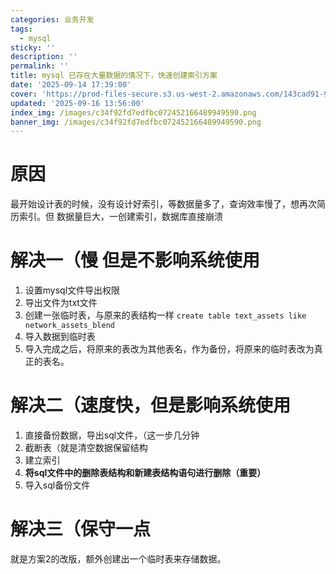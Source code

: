 ```yaml
---
categories: 业务开发
tags:
  - mysql
sticky: ''
description: ''
permalink: ''
title: mysql 已存在大量数据的情况下，快速创建索引方案
date: '2025-09-14 17:39:00'
cover: 'https://prod-files-secure.s3.us-west-2.amazonaws.com/143cad91-961b-48b0-82dc-78fbb6eb5abe/988b7974-cdc2-4e9f-acbd-04f3a00dd49f/63190571_p0.png?X-Amz-Algorithm=AWS4-HMAC-SHA256&X-Amz-Content-Sha256=UNSIGNED-PAYLOAD&X-Amz-Credential=ASIAZI2LB4666D2JGT7N%2F20250918%2Fus-west-2%2Fs3%2Faws4_request&X-Amz-Date=20250918T210048Z&X-Amz-Expires=3600&X-Amz-Security-Token=IQoJb3JpZ2luX2VjEEkaCXVzLXdlc3QtMiJHMEUCIBvsszpZwN%2FUnOO7GNh6E0kUX4z0lVRcjno6pPntUHeTAiEAxerPwODFDXM%2FwJBH2lxd1rpLlSzNaSEiy7Lz0QTj70IqiAQIwv%2F%2F%2F%2F%2F%2F%2F%2F%2F%2FARAAGgw2Mzc0MjMxODM4MDUiDGj8hE40QBlA9lEvZSrcA9iBw93jqfjRByiSopqDUX6zrr51ShscgnWRZQB94TSy4NRUcCdkATj1AQoxZAU4SKbVAw3jREYzGc4t7ObGrvQ6gtA84Do3qXwIRqRmOAx44T82mbvkBpy9%2BrCc274L2VriZ%2FKhjGCcqvPW5BrHgaQm%2FsEIThRSoQCsH4CX8hdzV41t%2FW%2BtAl7t70qMS0gMjD1X7FsiPgPlEtefePrUl5f%2FydlAabP7xiQKTvVIafA3ym%2BL1CTnFgzrKEV%2BXk%2BdDgTgsjbIHWIRcs3lCqrSekerVYYjCWhrHP8fHAoG03GRN9c4ovhn%2FBDLkxGqaEbVJtkEW074Fi%2BQgR6NAV6DjUP3LAglJV2WPgGRiGWlAz53XgGo8NOFwCkvPGxsuw%2BukS1IX6gVzcAHHdsOV3ez7dnvbIaVPJJi2GnXsHCqZaIm9NOZVAv6vf0quCGl7miZPcA6rbyrA6OYTUXtT3uu0Anrl9cllM%2FACxQAg32KxGQD%2F4Cd6j7t%2FkjOQzhGhG6KdrR6fsOB6ewE5huNrRis7kHVvznQprT7W3g1c1H1xpqsscNFzAiajxBFQHsP3jF7rYW57T0ZvgSfvTf3hKSYM%2BDaBYSxrQCOLtLiWF7k4WK2zfMqe%2FIAhkmw0TUTMIn2sMYGOqUBbUd%2Bg3OO9X6%2Fa6jEFpqMFeue6XQfOqGjmCzEFghocLWni1gvYnDAeg4%2FOPS1Hqw0A%2FcXGUAlSnIa37NNpbn56xTfqgsAECyg0Tv7USFni8L1%2FDpjzN%2FIMsJYqGc5%2BWt%2BRLJYTfubW9C1HmKv4YvYCsrV9AL1bvUzTlExYeulssRf4r9gkHmIYhPULwKMVzwL%2FOFuZERQZptgbI93jYhed3mljg%2Fk&X-Amz-Signature=dcfbb028ef94d69d03be1eeb9d2d38a2a8a7b0090ecab76fefe1c0d280fdf786&X-Amz-SignedHeaders=host&x-amz-checksum-mode=ENABLED&x-id=GetObject'
updated: '2025-09-16 13:56:00'
index_img: /images/c34f92fd7edfbc072452166489949590.png
banner_img: /images/c34f92fd7edfbc072452166489949590.png
---
```


# 原因


最开始设计表的时候，没有设计好索引，等数据量多了，查询效率慢了，想再次简历索引。但 数据量巨大，一创建索引，数据库直接崩溃


# 解决一（慢 但是不影响系统使用

1. 设置mysql文件导出权限
2. 导出文件为txt文件
3. 创建一张临时表，与原来的表结构一样 `create table text_assets like network_assets_blend`
4. 导入数据到临时表
5. 导入完成之后，将原来的表改为其他表名，作为备份，将原来的临时表改为真正的表名。

# 解决二（速度快，但是影响系统使用

1. 直接备份数据，导出sql文件，（这一步几分钟
2. 截断表（就是清空数据保留结构
3. 建立索引
4. **将sql文件中的删除表结构和新建表结构语句进行删除（重要）**
5. 导入sql备份文件

# 解决三（保守一点


就是方案2的改版，额外创建出一个临时表来存储数据。

